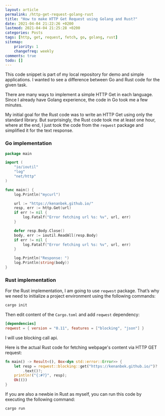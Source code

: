```yaml
---
layout: article
permalink: /http-get-request-golang-rust
title: "How to make HTTP Get Request using Golang and Rust?"
date: 2021-04-04 21:22:26 +0200
lastmod: 2021-04-04 21:25:28 +0200
categories: Posts
tags: [http, get, request, fetch, go, golang, rust]
sitemap:
    priority: 1
    changefreq: weekly
comments: true
todo: []
---
```


This code snippet is part of my local repository for demo and simple applications. I wanted to see a difference between Go and Rust code for the given task.

There are many ways to implement a simple HTTP Get in each language. Since I already have Golang experience, the code in Go took me a few minutes.

My initial goal for the Rust code was to write an HTTP Get using only the standard library. But surprisingly, the Rust code took me at least one hour, where at the end, I just took the code from the `reqwest` package and simplified it for the text response.

### Go implementation

```go
package main

import (
    "io/ioutil"
    "log"
    "net/http"
)

func main() {
    log.Println("mycurl")

    url := "https://kenanbek.github.io/"
    resp, err := http.Get(url)
    if err != nil {
        log.Fatalf("Error fetching url %s: %v", url, err)
    }

    defer resp.Body.Close()
    body, err := ioutil.ReadAll(resp.Body)
    if err != nil {
        log.Fatalf("Error fetching url %s: %v", url, err)
    }

    log.Println("Response: ")
    log.Println(string(body))
}
```

### Rust implementation

For the Rust implementation, I am going to use `reqwest` package. That’s why we need to initialize a project environment using the following commands:

```bash
cargo init
```

Then edit content of the `Cargo.toml` and add `reqwest` dependency:

```toml
[dependencies]
reqwest = { version = "0.11", features = ["blocking", "json"] }
```

I will use blocking call api.

Here is the actual Rust code for fetching webpage's content via HTTP GET request:

```rust
fn main() -> Result<(), Box<dyn std::error::Error>> {
    let resp = reqwest::blocking::get("https://kenanbek.github.io/")?
        .text()?;
    println!("{:#?}", resp);
    Ok(())
}
```

If you are also a newbie in Rust as myself, you can run this code by executing the following command:

```bash
cargo run
```
